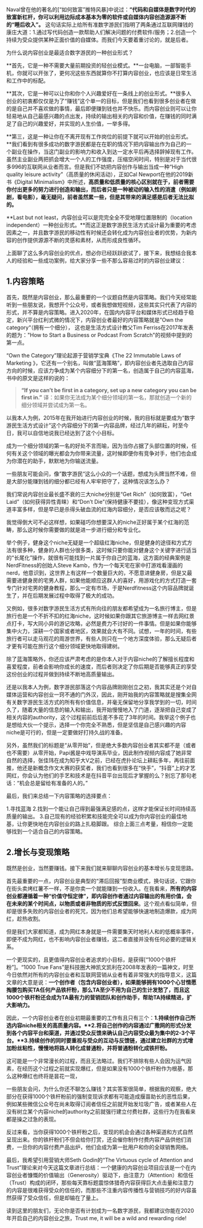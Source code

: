 Naval曾在他的著名的[“如何致富”推特风暴]中说过：**“代码和自媒体是数字时代的致富新杠杆，你可以利用边际成本基本为零的软件或自媒体内容创造源源不断的“睡后收入”。** 这句话实际上给所有准数字游民们指明了两条通过互联网赚钱的康庄大道：1.通过写代码创造一款帮助人们解决问题的付费软件/服务；2.创造一个持续为受众提供某种正面价值的自媒体。而我们今天要着重讨论的，就是后者。


为什么说内容创业是最适合数字游民的一种创业形式？

**首先，它是一种不需要大量前期投资的轻创业模式。**一台电脑，一部智能手机，你就可以开张了，更何况这些东西就算你不打算内容创业，也应该是日常生活和工作中的标配。

**其次，它是一种可以让你和你个人兴趣爱好在一条线上的创业形式。**很多人创业的初衷都仅仅是为了“赚钱”这个单一的目标，但是我们也看到很多创业者在做的是自己并不喜欢做的事情，最后即便赚到钱也并不快乐。而内容创业则可以让你轻易地从自己最感兴趣的点出发，持续的输出相关的内容和价值，在赚钱的同时满足了自己的兴趣爱好，并实现的人生价值，一举多得。

**第三，这是一种让你在不离开现有工作岗位的前提下就可以开始的创业形式。**我们看到有很多成功的数字游民都是在在职的情况下把内容输出作为自己的一个副业在操作，当这门副业的影响力和收入到达一定水平后再选择辞掉现有工作。虽然主业副业两把抓会增大一个人的工作强度，压缩空闲时间，特别是对于当代很多996的互联网从业者而言。但是我们不妨把内容创作与输出当成一种“High quality leisure activity”（高质量的休闲活动），正如Cal Newport在他的2019新书《Digital Minimalism》中所述，**高质量和低质量的核心区别就在于，前者需要你付出更多的努力进行创造和输出，而后者只是一种被动的输入性的消遣（例如刷剧，看电影），毫无疑问，前者虽然累一些，但是其带来的满足感是后者无法比拟的。**

**Last but not least，内容创业可以是完完全全不受地理位置限制的（location independent）一种创业形式。**而这正是数字游民生活方式设计最为重要的考虑因素之一，并且数字游民的移动性有时候还会转化成为内容创业者的优势，为新内容的创作提供源源不断的灵感和素材，从而形成良性循环。

上面聊了这么多内容创业的优点，想必你已经跃跃欲试了，接下来，我想结合我本人的经验和一些成功案例，给大家分享一些不那么容易过时的内容创业建议：

## 1.内容策略

首先，既然是内容创业，那么最重要的一个议题自然是内容策略。我们今天经常能听到一些朋友说，我想开个公众号，或者我想做短视频，这些其实只代表了内容的形式，并不算是内容策略。进入2020年，在国内内容平台和媒体形式已经趋于稳定，新兴平台红利式微的情况下，内容创业者最好的内容策略就是”Own the category“（拥有一个细分）， 这也是生活方式设计教父Tim Ferriss在2017年发表的题为："How to Start a Business or Podcast From Scratch"的视频中提到的第一点。

“Own the Category”理论起源于营销学宝典《The 22 Immutable Laws of Marketing 》，它还有一个别名，叫做“蓝海策略”，即内容创业者先选取自己内容方向的时候，应该力争成为某个内容细分下的第一名，创造属于自己的内容蓝海，书中的原文是这样的说的：

> **“If you can’t be first in a category, set up a new** **category you can be first in.”** 译：如果你无法成为某个细分领域的第一名，那就创造一个新的细分领域并尝试成为第一名。

以我本人为例，2015年在我开始进行内容创业的时候，我的目标就是要成为“数字游民生活方式设计”这个内容细分下的第一内容品牌，经过几年的耕耘，时至今日，我可以自信地说我已经达到了这个小目标。

成为一个细分领域的第一名的好处不言而喻，因为当你占据了头部位置的时候，任何有关这个领域的曝光都会为你带来流量，这时候即便你有竞争对手，他们也会成为你潜在的助手，默默地为你输送流量。

一些朋友可能会问，像”数字游民“这么小众的一个话题，想成为头牌当然不难，但是大部分能赚到钱的细分都已经有人牢牢把守了，这种情况该怎么办？

我们常说内容创业最长盛不衰的三大niche分别是“Get Rich”（如何致富），“Get Laid”（如何获得异性青睐）和“Don’t Die"(保持健康不要挂），像这种变现方式渠道丰富多样，但是早已是杀得头破血流的红海内容细分，是否应该敬而远之呢？

我觉得倒大可不必这样想，如果碰巧你想要深入的niche正好属于某个红海的范畴，那么这时候你需要做的就是进一步进行细分和专业化。

举个例子，健身这个niche无疑是一个超级红海niche，但是健身的途径和方式方法有很多种，健身的人群也分很多类，这时候只要你能对健身这个关键字进行适当的“长尾化”操作，就很有可能找到一片属于你自己的蓝海，这方面的经典案例是NerdFitness的创始人Steve Kamb，作为一个每天宅在家中打游戏看漫画的nerd，他意识到，这世界上有这样一个数量巨大的，不愿意进健身房，但是又最需要进健身房的宅男人群，如果他能顺应这群人的喜好，用游戏化的方式打造一套专门针对宅男的健身教程，那么一定有市场，于是Nerdfitness这个内容品牌就诞生了，并在后期发展过程中取得了极大的成功。


又例如，很多对数字游民生活方式有所向往的朋友都希望成为一名旅行博主，但是旅行也是一个不折不扣的红海niche，这时候如果你跟其它旅游博主一样去网红景点打卡，写大同小异的游记攻略，必然是费力不讨好的一件事情。但是如果你能够集中火力，深耕一个国家或者地区，效果就会大有不同。试想，一年的时间，有些旅行者可以走马观花的周游世界，有些人则只在一个地方深度体验，那么无疑后者才更有可能在旅行这个细分领域更快地取得建树。

除了蓝海策略外，你还应该严肃考虑的是你本人对于内容niche的了解擅长程度和喜爱程度，前者会影响你成长的速度，而后者则决定了你后期是否能够真正的享受这份创业的过程并做到持续不断地高质量输出。

还是以我本人为例，数字游民部落这个内容品牌刚刚创立之初，我其实还是个对自媒体运营和内容创业一窍不通的门外汉，因此，刚开始我的内容策略就是搜集全网有关数字游民生活方式的所有有价值信息，并毫无保留地分享我学到的一切，时间久了，随着大量的信息的输入和输出，我开始慢慢地入了门道，逐渐把自己变成了相关内容的authority，这个过程前前后后差不多花了3年的时间。我举这个例子也是想给大伙一个提示，选择一个你完全不熟悉，但是坚信是自己感兴趣的内容niche是可行的，但是一定要做好打持久战的准备。

另外，虽然我们的标题是“从零开始”，但是绝大多数内容创业者其实都不是（或者也不需要）从零开始，Papi酱是中戏导演系毕业，因此制作视频内容成了她非常自然的选择，张佳玮在成为知乎大V之前，已经在虎扑论坛上耕耘多年，再往前面推，他还是新概念作文大赛的获奖者，我们也看到很多在“快手”，“抖音”上的才艺网红，你会认为他们的手艺和技术是在抖音平台出现后才掌握的么？别忘了那句老话：“机会总是留给有准备的人的。”

最后，我们来总结一下内容策略的选择要点：

1.寻找蓝海 
2.找到一个能让自己得到最强满足感的点，这样才能保证长时间持续高质量的输出。
3.自己现有的经验积累和技能完全可以成为你内容创业的最佳地基，让你更快地在内容创业的路上扎稳脚跟。
综合上面三点考量，相信你一定能够找到一个适合自己的内容策略。

## 2.增长与变现策略

既然是创业，当然要赚钱。接下来我们就来聊聊内容创业的基本增长与变现思路。

首先最重要的一点，内容创业是典型的“滞后回报”型商业模式，换句话说，它跟你在街头卖烤红薯不一样，不是你卖一个就能赚到一份收入。在我看来，**所有的内容创业都遵循着一种“价值守恒定律”，即内容创作者通过内容输出的有用价值，会在未来的某个时间点，以物质或者非物质的形式反馈回来**。这个观点看似简单，但却是很多失败的内容创业者的死咒，因为他们总希望能够快速地制造爆款，成为网红，趁热收割。

但是我们大家都知道，成为网红本身就是一件需要集天时地利人和的低概率事件，即便不成为网红，也不影响内容创业者赚钱，这二者直接并没有任何必要的逻辑关系。

一个更现实的，且更值得内容创业者追求的小目标，是获得[“1000个铁杆粉”]。“1000 True Fans”是科技圈大神凯文凯利在2008年发表的一篇神文，时至今日依然对所有的内容创业者和互联网营销从业者有着非常强大的指导意义，这篇文章的大意是说：**一个创作者（包含内容创业者），如果能够拥有1000个心甘情愿掏腰包购买TA任何产品铁杆粉，那么TA至少不用为自己的生计发愁了，而且这1000个铁杆粉还会成为TA最有力的营销团队和创作助手，帮助TA持续精进，扩大影响力。**

因此，一个内容创业者在创业初期最重要的工作有且只有三个：**1.持续创作自己所选内容niche相关的高质量内容。\*\***2.将自己创作的内容通过广撒网的形式分发到各个内容平台和渠道，并通过受众反馈来确认自己内容受众最为集中的2-3个平台。**\*\*3.持续创作的同时要重视与受众的互动与反馈链，通过建立社群的方式增加粉丝粘性，慢慢地将路人转化成普通粉，并将普通粉转化成铁杆粉。**

这可能是一个非常漫长的过程，而且无法略过。我们不排除有些人会因为运气因素，在经历这个过程之前就实现爆红，但是如果没有1000个铁杆粉作为根基，那么这种爆红也终将是昙花一现，

一些朋友会问，为什么你还不聊怎么赚钱？其实答案很简单，根据我的观察，绝大部分在获得1000个铁杆粉前的强制变现诉求都有可能造成揠苗助长的恶性后果，例如某些微信公众号在尚未取得订阅者信任之前就开始发垃圾广告，或者某些人在没有树立某个内容niche的authority之前就强行建立付费社群，这些行为在我看来都是操之过急的表现。

反过来看，当你获得1000个铁杆粉之后，变现的机会会通过各种渠道和方式自然呈现出来。你的铁杆粉们不但会给你打赏，还会催你制作付费内容产品供他们消费，一旦你的内容付费产品出炉，他们会成为第一批用户和你的全球销售网络。

最后，我希望引用营销大师Seth Godin的“The Virtuous cycle of Attention and Trust”理论来对今天这篇文章进行总结：一个健康的内容创业项目应该是一个在内容创业者慷慨的价值输出（Generosity）驱动下，由注意力（Attention）和信任（Trust）构成的闭环，那些每天靠标题震惊体猎奇内容获得巨大点击量和注意力的内容是很难获得受众的信任的，而那些不注重内容传播性与营销技巧的好内容虽然获得了受众信任，但是却输在了量上。

读到这里的朋友们，无论你是否有计划成为一名数字游民，我都建议你能在2020年开启自己的内容创业之旅，Trust me, it will be a wild and rewarding ride!
